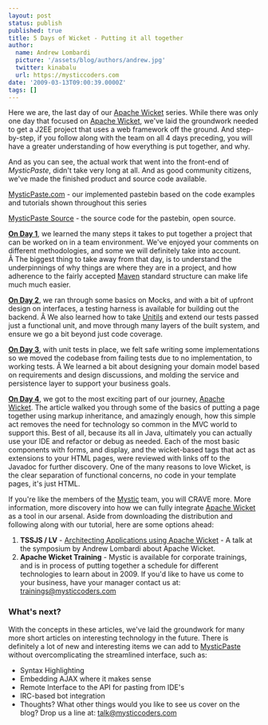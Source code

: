 ```yaml
---
layout: post
status: publish
published: true
title: 5 Days of Wicket - Putting it all together
author:
  name: Andrew Lombardi
  picture: '/assets/blog/authors/andrew.jpg'
  twitter: kinabalu
  url: https://mysticcoders.com
date: '2009-03-13T09:00:39.0000Z'
tags: []
---
```

Here we are, the last day of our [Apache Wicket](http://wicket.apache.org) series. While there was only one day that focused on [Apache Wicket](http://wicket.apache.org), we've laid the groundwork needed to get a J2EE project that uses a web framework off the ground. And step-by-step, if you follow along with the team on all 4 days preceding, you will have a greater understanding of how everything is put together, and why.

And as you can see, the actual work that went into the front-end of <em>MysticPaste</em>, didn't take very long at all. And as good community citizens, we've made the finished product and source code available.

<!--more-->
[MysticPaste.com](http://www.mysticpaste.com) - our implemented pastebin based on the code examples and tutorials shown throughout this series

[MysticPaste Source](http://kenai.com/projects/mystic-apps) - the source code for the pastebin, open source.

[**On Day 1**](/blog/5-days-of-wicket-day-1), we learned the many steps it takes to put together a project that can be worked on in a team environment. We've enjoyed your comments on different methodologies, and some we will definitely take into account. Â The biggest thing to take away from that day, is to understand the underpinnings of why things are where they are in a project, and how adherence to the fairly accepted [Maven](http://maven.apache.org) standard structure can make life much much easier.

[**On Day 2**](/blog/5-days-of-wicket-writing-the-tests), we ran through some basics on Mocks, and with a bit of upfront design on interfaces, a testing harness is available for building out the backend. Â We also learned how to take [Unitils](http://www.unitils.org/) and extend our tests passed just a functional unit, and move through many layers of the built system, and ensure we go a bit beyond just code coverage.

[**On Day 3**](/blog/5-days-of-wicket-day-designing-the-backend), with unit tests in place, we felt safe writing some implementations so we moved the codebase from failing tests due to no implementation, to working tests. Â We learned a bit about designing your domain model based on requirements and design discussions, and molding the service and persistence layer to support your business goals.

[**On Day 4**](/blog/5-days-of-wicket-the-ui), we got to the most exciting part of our journey, [Apache Wicket](http://wicket.apache.org). The article walked you through some of the basics of putting a page together using markup inheritance, and amazingly enough, how this simple act removes the need for technology so common in the MVC world to support this. Best of all, because its all in Java, ultimately you can actually use your IDE and refactor or debug as needed. Each of the most basic components with forms, and display, and the wicket-based tags that act as extensions to your HTML pages, were reviewed with links off to the Javadoc for further discovery. One of the many reasons to love Wicket, is the clear separation of functional concerns, no code in your template pages, it's just HTML.

If you're like the members of the [Mystic](https://mysticcoders.com) team, you will CRAVE more. More information, more discovery into how we can fully integrate [Apache Wicket](http://wicket.apache.org) as a tool in our arsenal. Aside from downloading the distribution and following along with our tutorial, here are some options ahead:

1. **TSSJS / LV** - <a href="http://javasymposium.techtarget.com/html/frameworks.html#ALombardiWicket" target="_blank">Architecting Applications using Apache Wicket</a> - A talk at the symposium by Andrew Lombardi about Apache Wicket.
2. **Apache Wicket Training** - Mystic is available for corporate trainings, and is in process of putting together a schedule for different technologies to learn about in 2009. If you'd like to have us come to your business, have your manager contact us at: <a href="mailto:tr&#97;&#105;&#110;&#105;&#110;&#103;s&#64;m&#121;&#115;&#116;&#105;&#99;&#99;&#111;&#100;&#101;&#114;&#115;&#46;co&#109;">&#116;&#114;&#97;&#105;n&#105;&#110;&#103;&#115;&#64;&#109;&#121;&#115;&#116;&#105;c&#99;&#111;d&#101;rs&#46;&#99;&#111;m</a>

### What's next?
With the concepts in these articles, we've laid the groundwork for many more short articles on interesting technology in the future. There is definitely a lot of new and interesting items we can add to [MysticPaste](http://www.mysticpaste.com) without overcomplicating the streamlined interface, such as:

- Syntax Highlighting
- Embedding AJAX where it makes sense
- Remote Interface to the API for pasting from IDE's
- IRC-based bot integration
- Thoughts?  What other things would you like to see us cover on the blog?  Drop us a line at: <a href="mailto:&#116;&#97;&#108;&#107;&#64;mys&#116;&#105;cc&#111;&#100;&#101;&#114;&#115;&#46;&#99;&#111;&#109;">&#116;&#97;l&#107;&#64;&#109;&#121;&#115;&#116;&#105;&#99;c&#111;der&#115;&#46;&#99;&#111;&#109;</a>